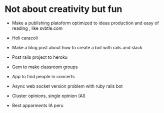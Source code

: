# Not about creativity but fun

- Make a publishing platoform optimized to ideas production and easy of reading , like svbtle.com

- Holi caracoli

- Make a blog post about how to create a bot with rails and slack

- Post rails project to heroku

- Gem to make classroom groups

- App to find people in concerts
  
- Async web socket version problem with ruby rails bot

- Cluster opinions, single opinion (AI)

- Best apparments IA peru

